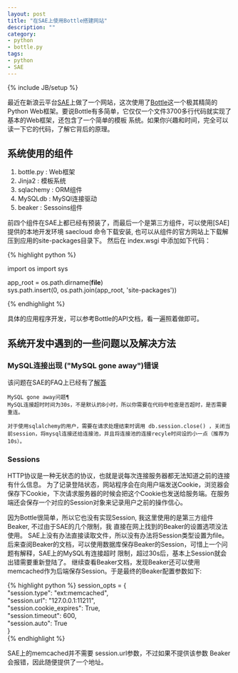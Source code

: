 ```yaml
---
layout: post
title: "在SAE上使用Bottle搭建网站"
description: ""
category: 
- python
- bottle.py
tags:
- python
- SAE
---
```

{% include JB/setup %}





最近在新浪云平台[SAE](http://sae.sina.com.cn)上做了一个网站，这次使用了[Bottle](http://www.bottlepy.org)这一个极其精简的Python 
Web框架。要说Bottle有多简单，它仅仅一个文件3700多行代码就实现了基本的Web框架，还包含了一个简单的模板
系统。如果你兴趣和时间，完全可以读一下它的代码，了解它背后的原理。

## 系统使用的组件

1. bottle.py : Web框架
2. Jinja2    : 模板系统
3. sqlachemy : ORM组件
4. MySQLdb   : MySQl连接驱动
5. beaker    : Sessoins组件

前四个组件在SAE上都已经有预装了，而最后一个是第三方组件，可以使用[SAE]提供的本地开发环境 saecloud 命令下载安装, 也可以从组件的官方网站上下载解压到应用的site-packages目录下。
然后在 index.wsgi 中添加如下代码：

{% highlight python %}

import os
import sys 

app_root = os.path.dirname(__file__)  
sys.path.insert(0, os.path.join(app_root, 'site-packages'))  

{% endhighlight %}


具体的应用程序开发，可以参考Bottle的API文档，看一遍照着做即可。 

## 系统开发中遇到的一些问题以及解决方法

###  MySQL连接出现 ("MySQL gone away")错误

 该问题在SAE的FAQ上已经有了[解答](http://sae.sina.com.cn/doc/python/faq.html#mysql-gone-away)

    MySQL gone away问题¶
    MySQL连接超时时间为30s，不是默认的8小时，所以你需要在代码中检查是否超时，是否需要重连。
    
    对于使用sqlalchemy的用户，需要在请求处理结束时调用 db.session.close() ，关闭当前session，将mysql连接还给连接池，并且将连接池的连接recyle时间设的小一点（推荐为10s）。

###  Sessions 

HTTP协议是一种无状态的协议，也就是说每次连接服务器都无法知道之前的连接有什么信息。
为了记录登陆状态，网站程序会在向用户端发送Cookie，浏览器会保存下Cookie，下次请求服务器的时候会把这个Cookie也发送给服务端。在服务端还会保存一个对应的Session对象来记录用户之前的操作信心。

因为Bottle很简单，所以它也没有实现Session, 我这里使用的是第三方组件Beaker, 不过由于SAE的几个限制，我
直接在网上找到的Beaker的设置选项没法使用。
SAE上没有办法直接读取文件，所以没有办法将Session类型设置为file。
后来查阅Beaker的文档，可以使用数据库保存Beaker的Session，可惜上一个问题有解释，SAE上的MySQL有连接超时
限制，超过30s后，基本上Session就会出错需要重新登陆了。
继续查看Beaker文档，发现Beaker还可以使用memcached作为后端保存Session。于是最终的Beaker配置参数如下:

{% highlight python %}
session_opts = {                                                                                     
    "session.type": "ext:memcached",                                                                 
    "session.url": "127.0.0.1:11211",                                                                
    "session.cookie_expires": True,                                                                  
    "session.timeout": 600,                                                                          
    "session.auto": True                                                                             
    }    
{% endhighlight %}

SAE上的memcached并不需要 session.url参数，不过如果不提供该参数 Beaker会报错，因此随便提供了一个地址。

